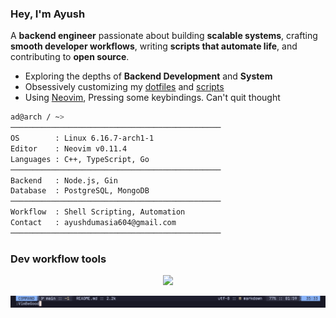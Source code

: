 ### Hey, I'm Ayush

A **backend engineer** passionate about building **scalable systems**,  crafting **smooth developer workflows**, writing **scripts that automate life**,  and contributing to **open source**.

- Exploring the depths of **Backend Development** and **System** 
- Obsessively customizing my [dotfiles](https://github.com/ad1822/hyprdots) and [scripts](https://github.com/ad1822/dotsh)
- Using [Neovim](https://github.com/ad1822/nvim.conf), Pressing some keybindings. Can't quit thought

```bash
ad@arch / ~>
───────────────────────────────────────────────
OS        : Linux 6.16.7-arch1-1
Editor    : Neovim v0.11.4
Languages : C++, TypeScript, Go
───────────────────────────────────────────────
Backend   : Node.js, Gin
Database  : PostgreSQL, MongoDB
───────────────────────────────────────────────
Workflow  : Shell Scripting, Automation
Contact   : ayushdumasia604@gmail.com
───────────────────────────────────────────────
```

### Dev workflow tools

<p align="center">
  <a href="https://skillicons.dev">
    <img src="https://skillicons.dev/icons?i=neovim,git,obsidian,arch,go,bash" />
  </a>
</p>

![lualine](assests/lualine-2.png)


<!-- <p align="center">
  <a href="https://github.com/anuraghazra/github-readme-stats?tab=readme-ov-file#github-stats-card">
    <img height="155" alt="GitHub Stats" src="https://github-readme-stats.vercel.app/api?username=ad1822&border_color=45475a&show_icons=true&custom_title=GitHub+Statistics&title_color=cba6f7&theme=catppuccin_mocha&hide_border=false" />
  </a>
  <a href="https://git.io/streak-stats">
    <img height="155" alt="GitHub Streak" src="https://streak-stats.demolab.com/?user=ad1822&hide_current_streak=true&hide_longest_streak=false&theme=catppuccin-mocha&date_format=[Y.]n.j&mode=weekly&ring=AF90D7&stroke=45475a&fire=AF90D7&border=45475a" />
  </a>
</p> -->
